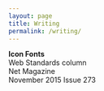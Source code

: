 ```yaml
---
layout: page
title: Writing
permalink: /writing/
---
```


**Icon Fonts** <br>
Web Standards column <br>
Net Magazine <br>
November 2015 Issue 273
